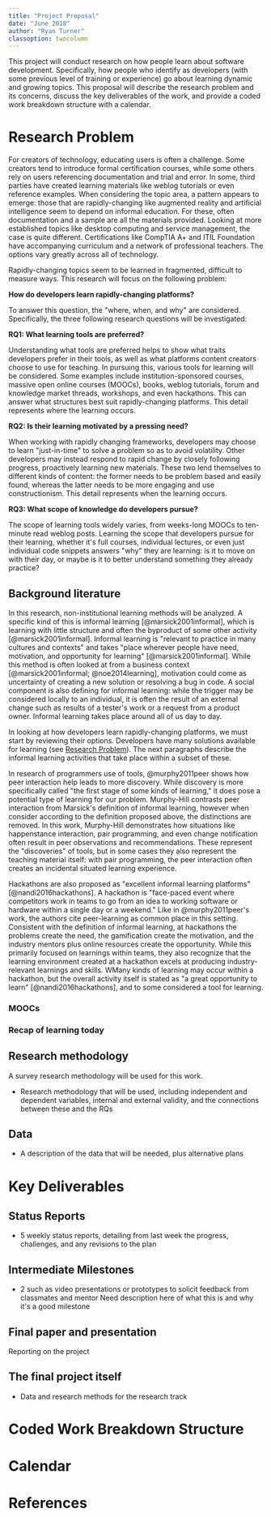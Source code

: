 ```yaml
---
title: "Project Proposal"
date: "June 2018"
author: "Ryan Turner"
classoption: twocolumn
---
```


This project will conduct research on how people learn about software development. Specifically, how people who identify as developers (with some previous level of training or experience) go about learning dynamic and growing topics. This proposal will describe the research problem and its concerns, discuss the key deliverables of the work, and provide a coded work breakdown structure with a calendar.

# Research Problem

For creators of technology, educating users is often a challenge. Some creators tend to introduce formal certification courses, while some others rely on users referencing documentation and trial and error. In some, third parties have created learning materials like weblog tutorials or even reference examples. When considering the topic area, a pattern appears to emerge: those that are rapidly-changing like augmented reality and artificial intelligence seem to depend on informal education. For these, often documentation and a sample are all the materials provided. Looking at more established topics like desktop computing and service management, the case is quite different. Certifications like CompTIA A+ and ITIL Foundation have accompanying curriculum and a network of professional teachers. The options vary greatly across all of technology.

Rapidly-changing topics seem to be learned in fragmented, difficult to measure ways. This research will focus on the following problem:

**How do developers learn rapidly-changing platforms?**

To answer this question, the "where, when, and why" are considered. Specifically, the three following research questions will be investigated:

**RQ1: What learning tools are preferred?**

Understanding what tools are preferred helps to show what traits developers prefer in their tools, as well as what platforms content creators choose to use for teaching. In pursuing this, various tools for learning will be considered. Some examples include institution-sponsored courses, massive open online courses (MOOCs), books, weblog tutorials, forum and knowledge market threads, workshops, and even hackathons. This can answer what structures best suit rapidly-changing platforms. This detail represents where the learning occurs.

**RQ2: Is their learning motivated by a pressing need?**

When working with rapidly changing frameworks, developers may choose to learn "just-in-time" to solve a problem so as to avoid volatility. Other developers may instead respond to rapid change by closely following progress, proactively learning new materials. These two lend themselves to different kinds of content: the former needs to be problem based and easily found, whereas the latter needs to be more engaging and use constructionism. This detail represents when the learning occurs.

**RQ3: What scope of knowledge do developers pursue?**

The scope of learning tools widely varies, from weeks-long MOOCs to ten-minute read weblog posts. Learning the scope that developers pursue for their learning, whether it's full courses, individual lectures, or even just individual code snippets answers "why" they are learning: is it to move on with their day, or maybe is it to better understand something they already practice?

## Background literature

In this research, non-institutional learning methods will be analyzed. A specific kind of this is informal learning [@marsick2001informal], which is learning with little structure and often the byproduct of some other activity [@marsick2001informal]. Informal learning is "relevant to practice in many cultures and contexts" and takes "place wherever people have need, motivation, and opportunity for learning" [@marsick2001informal]. While this method is often looked at from a business context [@marsick2001informal; @noe2014learning], motivation could come as uncertainty of creating a new solution or resolving a bug in code. A social component is also defining for informal learning: while the trigger may be considered locally to an individual, it is often the result of an external change such as results of a tester's work or a request from a product owner. Informal learning takes place around all of us day to day.

In looking at how developers learn rapidly-changing platforms, we must start by reviewing their options. Developers have many solutions available for learning (see [Research Problem](#research-problem)). The next paragraphs describe the informal learning activities that take place within a subset of these.

In research of programmers use of tools, @murphy2011peer shows how peer interaction help leads to more discovery. While discovery is more specifically called "the first stage of some kinds of learning," it does pose a potential type of learning for our problem. Murphy-Hill contrasts peer interaction from Marsick's definition of informal learning, however when consider according to the definition proposed above, the distinctions are removed. In this work, Murphy-Hill demonstrates how situations like happenstance interaction, pair programming, and even change notification often result in peer observations and recommendations. These represent the "discoveries" of tools, but in some cases they also represent the teaching material itself: with pair programming, the peer interaction often creates an incidental situated learning experience.

Hackathons are also proposed as "excellent informal learning platforms" [@nandi2016hackathons]. A hackathon is "face-paced event where competitors work in teams to go from an idea to working software or hardware within a single day or a weekend." Like in @murphy2011peer's work, the authors cite peer-learning as common place in this setting. Consistent with the definition of informal learning, at hackathons the problems create the need, the gamification create the motivation, and the industry mentors plus online resources create the opportunity. While this primarily focused on learnings within teams, they also recognize that the learning environment created at a hackathon excels at producing industry-relevant learnings and skills. WMany kinds of learning may occur within a hackathon, but the overall activity itself is stated as "a great opportunity to learn" [@nandi2016hackathons], and to some considered a tool for learning.

### MOOCs

### Recap of learning today

## Research methodology

A survey research methodology will be used for this work. 

- Research methodology that will be used, including independent and dependent variables, internal and external validity, and the connections between these and the RQs

## Data

- A description of the data that will be needed, plus alternative plans

# Key Deliverables

## Status Reports

- 5 weekly status reports, detailing from last week the progress, challenges, and any revisions to the plan

## Intermediate Milestones

- 2 such as video presentations or prototypes to solicit feedback from classmates and mentor
Need description here of what this is and why it's a good milestone

## Final paper and presentation

Reporting on the project

## The final project itself

- Data and research methods for the research track

# Coded Work Breakdown Structure

# Calendar

# References
